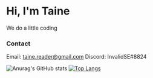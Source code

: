 # Hi, I'm Taine

We do a little coding

### Contact
Email: taine.reader@gmail.com
Discord: InvalidSE#8824

![Anurag's GitHub stats](https://github-readme-stats.vercel.app/api?username=InvalidSe&show_icons=true&theme=radical) [![Top Langs](https://github-readme-stats.vercel.app/api/top-langs/?username=InvalidSE&layout=compact&theme=radical)](https://github.com/anuraghazra/github-readme-stats)

